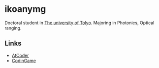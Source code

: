 # ikoanymg
Doctoral student in [The university of Tolyo](https://www.u-tokyo.ac.jp/en/index.html).
Majoring in Photonics, Optical ranging.

## Links
- [AtCoder](https://atcoder.jp/users/ikoanymg)
- [CodinGame](https://www.codingame.com/profile/d6e97a4bcdec1d6c989ce7eade7d077d2458174)

<!--
**ikoanymg/ikoanymg** is a ✨ _special_ ✨ repository because its `README.md` (this file) appears on your GitHub profile.

Here are some ideas to get you started:

- 🔭 I’m currently working on ...
- 🌱 I’m currently learning ...
- 👯 I’m looking to collaborate on ...
- 🤔 I’m looking for help with ...
- 💬 Ask me about ...
- 📫 How to reach me: ...
- 😄 Pronouns: ...
- ⚡ Fun fact: ...
-->
